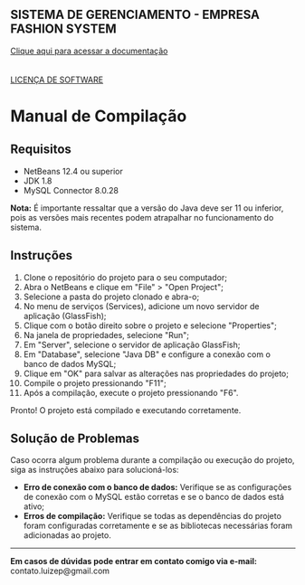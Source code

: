 
<h2>SISTEMA DE GERENCIAMENTO - EMPRESA FASHION SYSTEM</h2>

[Clique aqui para acessar a documentação](./Documentação/Documentação%20do%20sistema%20FSY.pdf) <br><br><br>
[LICENÇA DE SOFTWARE](./LICENSE.md)


<h1>Manual de Compilação</h1><h2>Requisitos</h2><ul><li>NetBeans 12.4 ou superior</li><li>JDK 1.8</li><li>MySQL Connector 8.0.28</li></ul><p><strong>Nota:</strong> É importante ressaltar que a versão do Java deve ser 11 ou inferior, pois as versões mais recentes podem atrapalhar no funcionamento do sistema.</p><h2>Instruções</h2><ol><li>Clone o repositório do projeto para o seu computador;</li><li>Abra o NetBeans e clique em "File" &gt; "Open Project";</li><li>Selecione a pasta do projeto clonado e abra-o;</li><li>No menu de serviços (Services), adicione um novo servidor de aplicação (GlassFish);</li><li>Clique com o botão direito sobre o projeto e selecione "Properties";</li><li>Na janela de propriedades, selecione "Run";</li><li>Em "Server", selecione o servidor de aplicação GlassFish;</li><li>Em "Database", selecione "Java DB" e configure a conexão com o banco de dados MySQL;</li><li>Clique em "OK" para salvar as alterações nas propriedades do projeto;</li><li>Compile o projeto pressionando "F11";</li><li>Após a compilação, execute o projeto pressionando "F6".</li></ol><p>Pronto! O projeto está compilado e executando corretamente.</p><h2>Solução de Problemas</h2><p>Caso ocorra algum problema durante a compilação ou execução do projeto, siga as instruções abaixo para solucioná-los:</p><ul><li><strong>Erro de conexão com o banco de dados:</strong> Verifique se as configurações de conexão com o MySQL estão corretas e se o banco de dados está ativo;</li><li><strong>Erros de compilação:</strong> Verifique se todas as dependências do projeto foram configuradas corretamente e se as bibliotecas necessárias foram adicionadas ao projeto.</li></ul><hr>
<p><strong> Em casos de dúvidas pode entrar em contato comigo via e-mail:</strong> contato.luizep@gmail.com</p>


